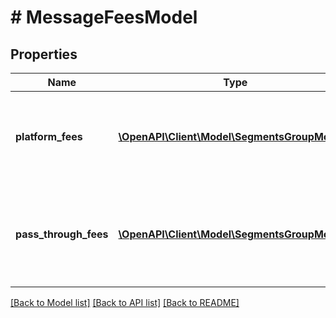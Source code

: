 # # MessageFeesModel

## Properties

Name | Type | Description | Notes
------------ | ------------- | ------------- | -------------
**platform_fees** | [**\OpenAPI\Client\Model\SegmentsGroupModel[]**](SegmentsGroupModel.md) | Per-segment information on Telgorithm Platform fees. | [optional]
**pass_through_fees** | [**\OpenAPI\Client\Model\SegmentsGroupModel[]**](SegmentsGroupModel.md) | Per-segment information on Telgorithm Pass-Through fees. | [optional]

[[Back to Model list]](../../README.md#models) [[Back to API list]](../../README.md#endpoints) [[Back to README]](../../README.md)
